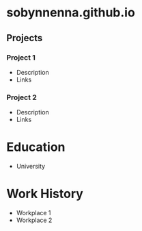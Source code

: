 # sobynnenna.github.io

## Projects
### Project 1
- Description
- Links

### Project 2
- Description
- Links

# Education
- University

# Work History
- Workplace 1
- Workplace 2
